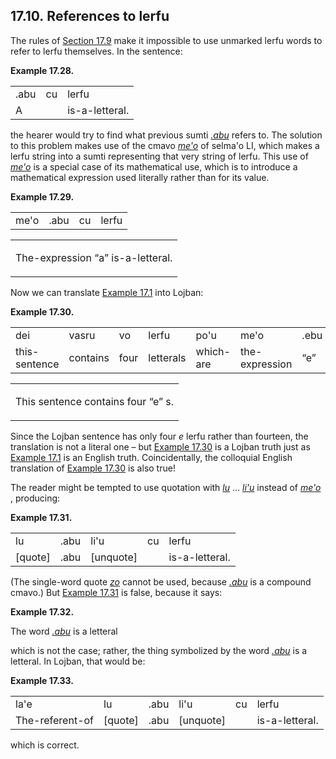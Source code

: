 <a id="section-meho"></a>17.10. <a id="c17s10"></a>References to lerfu
----------------------------------------------------------------------

<a id="id-1.18.12.2.1" class="indexterm"></a><a id="id-1.18.12.2.2" class="indexterm"></a>The rules of [Section 17.9](../section-lerfu-pro-sumti) make it impossible to use unmarked lerfu words to refer to lerfu themselves. In the sentence:

<div class="interlinear-gloss-example example">
<a id="example-random-id-CYny"></a>

**Example 17.28. <a id="c17e10d1"></a><a id="id-1.18.12.3.1.2" class="indexterm"></a>** 

<table class="interlinear-gloss"><colgroup></colgroup><tbody><tr class="jbo"><td>.abu</td><td>cu</td><td>lerfu</td></tr><tr class="gloss"><td>A</td><td>&nbsp;</td><td>is-a-letteral.</td></tr></tbody></table>

</div>  

<a id="id-1.18.12.4.1" class="indexterm"></a>the hearer would try to find what previous sumti _<a id="id-1.18.12.4.2.1" class="indexterm"></a>[_.abu_](../go01#valsi-abu)_ refers to. The solution to this problem makes use of the cmavo _<a id="id-1.18.12.4.3.1" class="indexterm"></a>[_me'o_](../go01#valsi-meho)_ of selma'o LI, which makes a lerfu string into a sumti representing that very string of lerfu. This use of _<a id="id-1.18.12.4.4.1" class="indexterm"></a>[_me'o_](../go01#valsi-meho)_ is a special case of its mathematical use, which is to introduce a mathematical expression used literally rather than for its value.

<div class="interlinear-gloss-example example">
<a id="example-random-id-Yy32"></a>

**Example 17.29. <a id="c17e10d2"></a><a id="id-1.18.12.5.1.2" class="indexterm"></a>** 

<table class="interlinear-gloss"><colgroup></colgroup><tbody><tr class="jbo"><td>me'o</td><td>.abu</td><td>cu</td><td>lerfu</td></tr></tbody></table>

<table class="interlinear-gloss"><tbody><tr class="para"><td colspan="12321"><p class="natlang">The-expression <span class="quote">“<span class="quote">a</span>”</span> is-a-letteral.</p></td></tr></tbody></table>

</div>  

Now we can translate [Example 17.1](../chapter-letterals#example-random-id-tvHm) into Lojban:

<div class="interlinear-gloss-example example">
<a id="example-random-id-UT1J"></a>

**Example 17.30. <a id="c17e10d3"></a><a id="id-1.18.12.7.1.2" class="indexterm"></a>** 

<table class="interlinear-gloss"><colgroup></colgroup><tbody><tr class="jbo"><td>dei</td><td>vasru</td><td>vo</td><td>lerfu</td><td>po'u</td><td>me'o</td><td>.ebu</td></tr><tr class="gloss"><td>this-sentence</td><td>contains</td><td>four</td><td>letterals</td><td>which-are</td><td>the-expression</td><td><span class="quote">“<span class="quote">e</span>”</span></td></tr></tbody></table>

<table class="interlinear-gloss"><tbody><tr class="para"><td colspan="12321"><p class="natlang">This sentence contains four <span class="quote">“<span class="quote">e</span>”</span> s.</p></td></tr></tbody></table>

</div>  

Since the Lojban sentence has only four _e_ lerfu rather than fourteen, the translation is not a literal one – but [Example 17.30](../section-meho#example-random-id-UT1J) is a Lojban truth just as [Example 17.1](../chapter-letterals#example-random-id-tvHm) is an English truth. Coincidentally, the colloquial English translation of [Example 17.30](../section-meho#example-random-id-UT1J) is also true!

<a id="id-1.18.12.9.1" class="indexterm"></a><a id="id-1.18.12.9.2" class="indexterm"></a><a id="id-1.18.12.9.3" class="indexterm"></a><a id="id-1.18.12.9.4" class="indexterm"></a><a id="id-1.18.12.9.5" class="indexterm"></a><a id="id-1.18.12.9.6" class="indexterm"></a><a id="id-1.18.12.9.7" class="indexterm"></a><a id="id-1.18.12.9.8" class="indexterm"></a>The reader might be tempted to use quotation with _<a id="id-1.18.12.9.9.1" class="indexterm"></a>[_lu_](../go01#valsi-lu)_ … _<a id="id-1.18.12.9.10.1" class="indexterm"></a>[_li'u_](../go01#valsi-lihu)_ instead of _<a id="id-1.18.12.9.11.1" class="indexterm"></a>[_me'o_](../go01#valsi-meho)_ , producing:

<div class="interlinear-gloss-example example">
<a id="example-random-id-pbDf"></a>

**Example 17.31. <a id="c17e10d4"></a>** 

<table class="interlinear-gloss"><colgroup></colgroup><tbody><tr class="jbo"><td>lu</td><td>.abu</td><td>li'u</td><td>cu</td><td>lerfu</td></tr><tr class="gloss"><td>[quote]</td><td>.abu</td><td>[unquote]</td><td>&nbsp;</td><td>is-a-letteral.</td></tr></tbody></table>

</div>  

(The single-word quote _<a id="id-1.18.12.11.1.1" class="indexterm"></a>[_zo_](../go01#valsi-zo)_ cannot be used, because _<a id="id-1.18.12.11.2.1" class="indexterm"></a>[_.abu_](../go01#valsi-abu)_ is a compound cmavo.) But [Example 17.31](../section-meho#example-random-id-pbDf) is false, because it says:

<div class="example">
<a id="example-random-id-P8Ag"></a>

**Example 17.32. <a id="c17e10d5"></a><a id="id-1.18.12.12.1.2" class="indexterm"></a>** 

The word _<a id="id-1.18.12.12.2.1.1" class="indexterm"></a>[_.abu_](../go01#valsi-abu)_ is a letteral

</div>  

which is not the case; rather, the thing symbolized by the word _<a id="id-1.18.12.13.1.1" class="indexterm"></a>[_.abu_](../go01#valsi-abu)_ is a letteral. In Lojban, that would be:

<div class="interlinear-gloss-example example">
<a id="example-random-id-Da4r"></a>

**Example 17.33. <a id="c17e10d6"></a>** 

<table class="interlinear-gloss"><colgroup></colgroup><tbody><tr class="jbo"><td>la'e</td><td>lu</td><td>.abu</td><td>li'u</td><td>cu</td><td>lerfu</td></tr><tr class="gloss"><td>The-referent-of</td><td>[quote]</td><td>.abu</td><td>[unquote]</td><td>&nbsp;</td><td>is-a-letteral.</td></tr></tbody></table>

</div>  

which is correct.